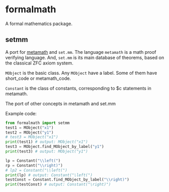 # formalmath

A formal mathematics package.

## setmm

A port for [metamath](https://us.metamath.org) and `set.mm`. The language `metamath` is a math proof verifying language. And, `set.mm` is its main database of theorems, based on the classical ZFC axiom system.

`MObject` is the basic class. Any `MObject` have a label. Some of them have short_code or metamath_code.

 `Constant` is the class of constants, corresponding to $c statements in metamath.

The port of other concepts in metamath and set.mm

Example code:

```python
from formalmath import setmm
test1 = MObject("x1")
test2 = MObject("y1")
# test3 = MObject("x1")
print(test1) # output: MObject("x1")
test3 = MObject.find_MObject_by_label("y1")
print(test3) # output: MObject("y1")

lp = Constant("\\left(")
rp = Constant("\\right)")
# lp2 = Constant("\\left(")
print(lp) # output: Constant("\left(")
testConst = Constant.find_MObject_by_label("\\right)")
print(testConst) # output: Constant("\right)")
```


